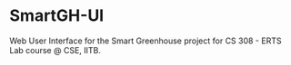 SmartGH-UI
==========

Web User Interface for the Smart Greenhouse project for CS 308 - ERTS Lab course @ CSE, IITB.
